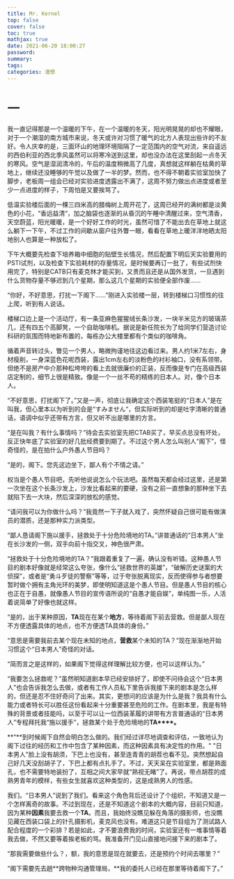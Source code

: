 ```yaml
---
title: Mr. Kernel
top: false
cover: false
toc: true
mathjax: true
date: 2021-06-20 18:00:27
password:
summary:
tags:
categories: 漫想
---
```


# 一

我一直记得那是一个温暖的下午，在一个温暖的冬天，阳光明晃晃的却也不耀眼，对于一个潮湿的南方城市来说，冬天或许对习惯了暖气的北方人表现出些许的不友好。令人庆幸的是，三面环山的地理环境阻隔了一定范围内的空气对流，来自遥远的西伯利亚的西北季风虽然可以将寒冷送到这里，却也没办法在这里刮起一点冬天的寒风。空气是湿润清冷的，午后的温度稍微高了几度，真想就这样躺在枯黄的草地上，继续还没睡够的午觉以及做了一半的梦。然而，也不得不朝着实验室加快了脚步，老板周一组会已经对实验进度透露出不满了，这周不努力做出点进度或者至少一点进度的样子，下周怕是又要挨骂了。

低温实验楼后面的一棵三四米高的腊梅树上周开花了，这周已经开的满树都是淡黄色的小花，“香远益清“，加之脑袋也逐渐的从昏沉的午睡中清醒过来，空气清香，天空蔚蓝，阳光暖暖，是一个好好工作的时光，虽然可惜了不能出去在草地上就这么躺下一下午，不过工作的间歇从窗户往外瞥一眼，看看在草地上暖洋洋地晒太阳地别人也算是一种放松了。

下午大概要先检查下培养箱中细胞的贴壁生长情况，然后配置下明后天实验要用的PSTI试剂，以及检查下实验耗材的存量情况，是时候要再订一批了，有些试剂快用完了，特别是CATB只有麦克林才能买到，又贵而且还是从国外发货，一旦遇到什么货物存量不够迟到几个星期，那么这几个星期的实验便全部作废……

“你好，不好意思，打扰一下阁下……”刚进入实验楼一层，转到楼梯口习惯性的往上爬，听到有人说话。

楼梯口边上是一个活动厅，有一条亚麻色猩猩绒长条沙发，一块半米见方的玻璃茶几，还有四五个高脚凳，一个自助咖啡机。据说是新任院长为了给同学们营造讨论科研的氛围而特地新布置的，每栋办公大楼里都有个类似的咖啡角。

循着声音转过头，瞥见一个男人，略微拘谨地往这边看过来。男人约1米7左右，身材瘦削，一身深蓝色花呢西装，露出1cm左右的淡粉色的衬衫袖口，没有系领带。但绝不是房产中介那种松垮垮的看上去就很廉价的正装，反而像是专门在高级西装店定制的，细节上很是精致。像是一个一丝不苟的精练的日本人。对，像个日本人。

“不好意思，打扰阁下了。”又是一声，彻底让我确定这个西装笔挺的“日本人”是在叫我，但心里本以为听到的会是“すみません“，但实际听到的却是吐字清晰的普通话，语调中似乎还带有方言，但又听不出是哪里的方言。

“是在叫我？有什么事情吗？”待会去实验室先把CTAB买了，早买点总没有坏处，反正快年底了实验室的好几批经费要到期了。不过这个男人怎么叫别人“阁下”，怪奇怪的，是在拍什么户外愚人节目吗？

“是的，阁下。您先这边坐下，鄙人有个不情之请。”

权当是个愚人节目吧，先听他说说怎么个玩法吧。虽然每天都会经过这里，还是第一次坐在这个长条沙发上，沙发比看起来的要硬，没有之前一直想象的那种坐下去就陷下去一大块，然后深深的放松的感觉。

“请问我可以为你做什么吗？”我竟然一下子就入戏了，突然怀疑自己很可能有做演员的潜质，还是那种实力派类型。

“鄙人恳请阁下施以援手，拯救处于十分危险境地的TA。”讲普通话的“日本男人”坐在长沙发的一侧，双手向前十指交叉，神色很严肃。

“拯救处于十分危险境地的TA？”我跟着重复了一遍，确认没有听错。这种愚人节目的剧本好像就是经常这么夸张，像什么“拯救世界的英雄”，“破解历史谜案的大侦探”，或者是“勇斗歹徒的警察”等等，过于夸张脱离现实，反而使得参与者想要暂时做个拥有主角光环的美梦，即使明知道这是个愚人节目。但是愚人节目的核心也正在于自愚，就像愚人节目的宣传语所说的“自愚才能自娱”，单纯图一乐，人活着说简单了好像也就这样。

“是的，出于某种原因，**TA**现在在某个**地方**，等待着阁下前去营救。但是鄙人现在不方便透露具体的地点，也不方便透TA具体的身份。”

“意思是需要我前去某个现在未知的地点，**营救**某个未知的TA？”现在渐渐地开始习惯这个“日本男人”奇怪的对话。

“简而言之是这样的，如果阁下觉得这样理解比较方便，也可以这样认为。”

“我要怎么拯救呢？”虽然明知道剧本早已经安排好了，即使不问待会这个“日本男人”也会告诉我怎么去做，或者有工作人员私下里告诉我接下来的剧本是怎么样的，但还是忍不住好奇问了出来。其实，更想问的应该是为什么是我？我具有什么能力或者特长可以胜任这份看起来十分重要甚至危险的工作。在剧本里，我是有特殊的背景或者技能吗，以至于可以让一位西装革履的讲带有方言普通话的“日本男人”专程拜托我“施以援手”，拯救某个处于危险境地的**TA****。**

**“**到时候阁下自然会明白怎么做的。我们经过详尽地调查和评估，一致地认为阁下过往的经历和工作中包含了某种因素，而这种因素具有决定性的作用。"  "日本男人"脸上没有胡须，下巴上也没有，甚至连青青的胡茬也看不见。突然想起自己好几天没刮胡子了，下巴上都有点扎手了。不过，天天呆在实验室里，都是熟面孔，也不需要特地装扮了，互相之间大家早就“熟视无睹”了。再说，带点胡茬的成熟男青年的模样，有些女生就喜欢这种类型的，这是成熟男人的性感。

我们。“日本男人”说到了我们。看来这个角色背后还设计了个组织，不知道又是一个怎样离奇的故事。不过到现在，还是不知道这个剧本的大概内容，目前只知道，因为某种**因素**我要去救一个**TA**。而且，我始终没瞧见躲在角落的摄影师，也没瞧见藏在西装口袋上的针孔摄影机，麦克风也没有。难道这只是节目组为了测试路人配合程度的一个彩排？若是如此，才不要浪费我的时间，实验室还有一堆事情等着我去做，不然又要等着挨老板的骂。我准备开门见山直接地问接下来的剧本了。

“那我需要做些什么？，额，我的意思是现在就要去，还是预约个时间去哪里？”

“阁下需要先去趟**跨物种沟通管理局，**我的委托人已经在那里等待着阁下了。”

